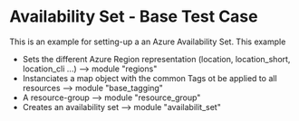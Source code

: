 # Availability Set - Base Test Case

This is an example for setting-up a an Azure Availability Set.
This example

- Sets the different Azure Region representation (location, location_short, location_cli ...) --> module "regions"
- Instanciates a map object with the common Tags ot be applied to all resources --> module "base_tagging"
- A resource-group --> module "resource_group"
- Creates an availability set --> module "availabilit_set"

<!-- BEGIN_AUTOMATED_TF_DOCS_BLOCK -->

<!-- END_AUTOMATED_TF_DOCS_BLOCK -->
